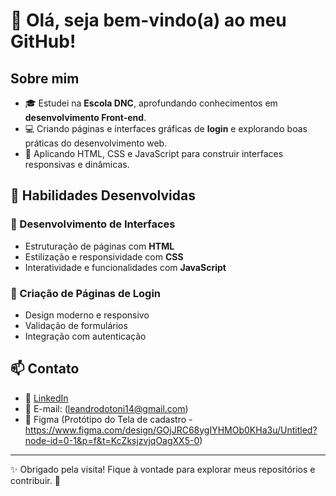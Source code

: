 # 👋 Olá, seja bem-vindo(a) ao meu GitHub!

## Sobre mim

- 🎓 Estudei na **Escola DNC**, aprofundando conhecimentos em **desenvolvimento Front-end**.
- 💻 Criando páginas e interfaces gráficas de **login** e explorando boas práticas do desenvolvimento web.
- 🚀 Aplicando HTML, CSS e JavaScript para construir interfaces responsivas e dinâmicas.

## 📌 Habilidades Desenvolvidas

### 🔹 Desenvolvimento de Interfaces
- Estruturação de páginas com **HTML**
- Estilização e responsividade com **CSS**
- Interatividade e funcionalidades com **JavaScript**

### 🔹 Criação de Páginas de Login
- Design moderno e responsivo
- Validação de formulários
- Integração com autenticação


## 📫 Contato

- 💼 [LinkedIn](https://www.linkedin.com/in/leandrooliveiradias/)
- 📧 E-mail: (leandrodotoni14@gmail.com)
- 🎨 Figma (Protótipo do Tela de cadastro - https://www.figma.com/design/GOjJRC68ygIYHMOb0KHa3u/Untitled?node-id=0-1&p=f&t=KcZksjzvjqOagXX5-0)
---
✨ Obrigado pela visita! Fique à vontade para explorar meus repositórios e contribuir. 🚀

